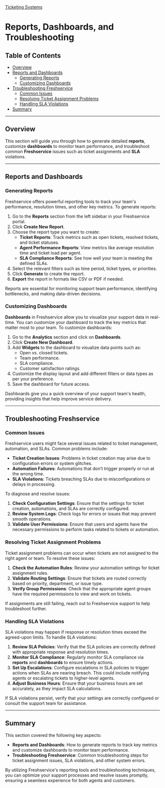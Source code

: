 [Ticketing Systems](../README.md)
# Reports, Dashboards, and Troubleshooting

## Table of Contents
- [Overview](#overview)
- [Reports and Dashboards](#reports-and-dashboards)
  - [Generating Reports](#generating-reports)
  - [Customizing Dashboards](#customizing-dashboards)
- [Troubleshooting Freshservice](#troubleshooting-freshservice)
  - [Common Issues](#common-issues)
  - [Resolving Ticket Assignment Problems](#resolving-ticket-assignment-problems)
  - [Handling SLA Violations](#handling-sla-violations)
- [Summary](#summary)

---

## Overview

This section will guide you through how to generate detailed **reports**, customize **dashboards** to monitor team performance, and troubleshoot common **Freshservice** issues such as ticket assignments and **SLA** violations.

---

## Reports and Dashboards

### Generating Reports

Freshservice offers powerful reporting tools to track your team's performance, resolution times, and other key metrics. To generate reports:

1. Go to the **Reports** section from the left sidebar in your Freshservice portal.
2. Click **Create New Report**.
3. Choose the report type you want to create:
   - **Ticket Reports**: Track metrics such as open tickets, resolved tickets, and ticket statuses.
   - **Agent Performance Reports**: View metrics like average resolution time and ticket load per agent.
   - **SLA Compliance Reports**: See how well your team is meeting the defined SLAs.
4. Select the relevant filters such as time period, ticket types, or priorities.
5. Click **Generate** to create the report.
6. **Export** the report in formats like CSV or PDF if needed.

Reports are essential for monitoring support team performance, identifying bottlenecks, and making data-driven decisions.

### Customizing Dashboards

**Dashboards** in Freshservice allow you to visualize your support data in real-time. You can customize your dashboard to track the key metrics that matter most to your team. To customize dashboards:

1. Go to the **Analytics** section and click on **Dashboards**.
2. Click **Create New Dashboard**.
3. Add **Widgets** to the dashboard to visualize data points such as:
   - Open vs. closed tickets.
   - Team performance.
   - SLA compliance.
   - Customer satisfaction ratings.
4. Customize the display layout and add different filters or data types as per your preference.
5. Save the dashboard for future access.

Dashboards give you a quick overview of your support team's health, providing insights that help improve service delivery.

---

## Troubleshooting Freshservice

### Common Issues

Freshservice users might face several issues related to ticket management, automation, and SLAs. Common problems include:

- **Ticket Creation Issues**: Problems in ticket creation may arise due to configuration errors or system glitches.
- **Automation Failures**: Automations that don’t trigger properly or run at the wrong time.
- **SLA Violations**: Tickets breaching SLAs due to misconfigurations or delays in processing.

To diagnose and resolve issues:

1. **Check Configuration Settings**: Ensure that the settings for ticket creation, automations, and SLAs are correctly configured.
2. **Review System Logs**: Check logs for errors or issues that may prevent smooth operations.
3. **Validate User Permissions**: Ensure that users and agents have the necessary permissions to perform tasks related to tickets or automation.

### Resolving Ticket Assignment Problems

Ticket assignment problems can occur when tickets are not assigned to the right agent or team. To resolve these issues:

1. **Check the Automation Rules**: Review your automation settings for ticket assignment rules.
2. **Validate Routing Settings**: Ensure that tickets are routed correctly based on priority, department, or issue type.
3. **Verify Group Permissions**: Check that the appropriate agent groups have the required permissions to view and work on tickets.

If assignments are still failing, reach out to Freshservice support to help troubleshoot further.

### Handling SLA Violations

SLA violations may happen if response or resolution times exceed the agreed-upon limits. To handle SLA violations:

1. **Review SLA Policies**: Verify that the SLA policies are correctly defined with appropriate response and resolution times.
2. **Monitor SLA Compliance**: Regularly monitor SLA compliance via **reports** and **dashboards** to ensure timely actions.
3. **Set Up Escalations**: Configure escalations in SLA policies to trigger actions when SLAs are nearing breach. This could include notifying agents or escalating tickets to higher-level agents.
4. **Adjust Business Hours**: Ensure that your business hours are set accurately, as they impact SLA calculations.

If SLA violations persist, verify that your settings are correctly configured or consult the support team for assistance.

---

## Summary

This section covered the following key aspects:
- **Reports and Dashboards**: How to generate reports to track key metrics and customize dashboards to monitor team performance.
- **Troubleshooting Freshservice**: Common troubleshooting steps for ticket assignment issues, SLA violations, and other system errors.
 
By utilizing Freshservice's reporting tools and troubleshooting techniques, you can optimize your support processes and resolve issues promptly, ensuring a seamless experience for both agents and customers.
